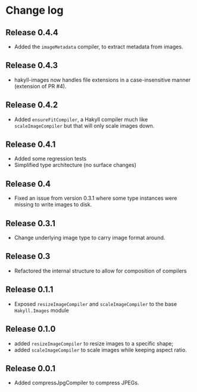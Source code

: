 # Change log

## Release 0.4.4

* Added the `imageMetadata` compiler, to extract metadata from images.

## Release 0.4.3

* hakyll-images now handles file extensions in a case-insensitive manner (extension of PR #4).

## Release 0.4.2

* Added `ensureFitCompiler`, a Hakyll compiler much like `scaleImageCompiler` but that will only scale images down.

## Release 0.4.1

* Added some regression tests
* Simplified type architecture (no surface changes)

## Release 0.4

* Fixed an issue from version 0.3.1 where some type instances were missing to write images to disk.

## Release 0.3.1

* Change underlying image type to carry image format around.

## Release 0.3

* Refactored the internal structure to allow for composition of compilers

## Release 0.1.1

* Exposed `resizeImageCompiler` and `scaleImageCompiler` to the base `Hakyll.Images` module

## Release 0.1.0

* added `resizeImageCompiler` to resize images to a specific shape;
* added `scaleImageCompiler` to scale images while keeping aspect ratio.

## Release 0.0.1

* Added compressJpgCompiler to compress JPEGs.
